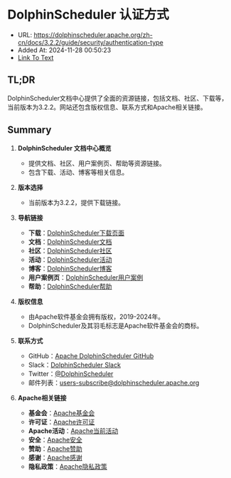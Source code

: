 # DolphinScheduler 认证方式
- URL: https://dolphinscheduler.apache.org/zh-cn/docs/3.2.2/guide/security/authentication-type
- Added At: 2024-11-28 00:50:23
- [Link To Text](2024-11-28-dolphinscheduler-认证方式_raw.md)

## TL;DR
DolphinScheduler文档中心提供了全面的资源链接，包括文档、社区、下载等，当前版本为3.2.2。网站还包含版权信息、联系方式和Apache相关链接。

## Summary
1. **DolphinScheduler 文档中心概览**
   - 提供文档、社区、用户案例页、帮助等资源链接。
   - 包含下载、活动、博客等相关信息。

2. **版本选择**
   - 当前版本为3.2.2，提供下载链接。

3. **导航链接**
   - **下载**：[DolphinScheduler下载页面](https://dolphinscheduler.apache.org/zh-cn/download)
   - **文档**：[DolphinScheduler文档](https://dolphinscheduler.apache.org/zh-cn/docs)
   - **社区**：[DolphinScheduler社区](https://dolphinscheduler.apache.org/zh-cn/community)
   - **活动**：[DolphinScheduler活动](https://dolphinscheduler.apache.org/zh-cn/events)
   - **博客**：[DolphinScheduler博客](https://dolphinscheduler.apache.org/zh-cn/blog)
   - **用户案例页**：[DolphinScheduler用户案例](https://dolphinscheduler.apache.org/zh-cn/use_case)
   - **帮助**：[DolphinScheduler帮助](https://dolphinscheduler.apache.org/zh-cn/support)

4. **版权信息**
   - 由Apache软件基金会拥有版权，2019-2024年。
   - DolphinScheduler及其羽毛标志是Apache软件基金会的商标。

5. **联系方式**
   - GitHub：[Apache DolphinScheduler GitHub](https://github.com/apache/dolphinscheduler)
   - Slack：[DolphinScheduler Slack](https://s.apache.org/dolphinscheduler-slack#general)
   - Twitter：[@DolphinScheduler](https://twitter.com/dolphinschedule)
   - 邮件列表：[users-subscribe@dolphinscheduler.apache.org](mailto:users-subscribe@dolphinscheduler.apache.org)

6. **Apache相关链接**
   - **基金会**：[Apache基金会](https://www.apache.org/)
   - **许可证**：[Apache许可证](https://www.apache.org/licenses/)
   - **Apache活动**：[Apache当前活动](https://www.apache.org/events/current-event)
   - **安全**：[Apache安全](https://www.apache.org/security/)
   - **赞助**：[Apache赞助](https://www.apache.org/foundation/sponsorship.html)
   - **感谢**：[Apache感谢](https://www.apache.org/foundation/thanks.html)
   - **隐私政策**：[Apache隐私政策](https://apache.org/foundation/policies/privacy.html)
